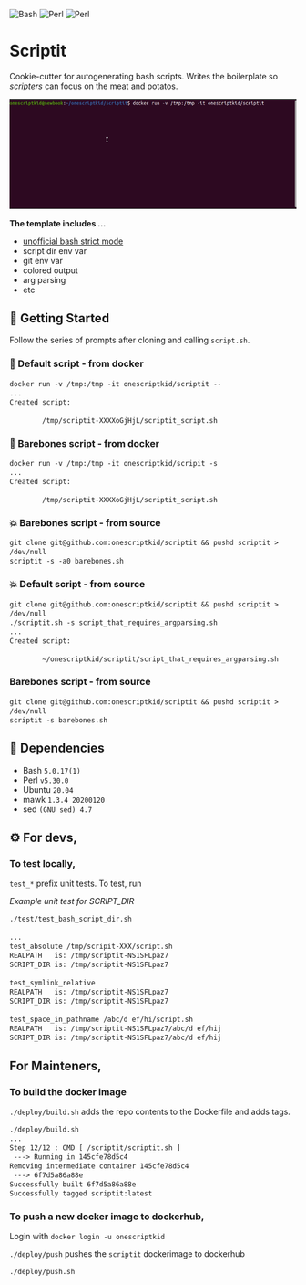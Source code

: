 ![Bash](https://img.shields.io/badge/bash-5.0.17(1)-blue)
![Perl](https://img.shields.io/badge/perl-v5.30.0-9cf)
![Perl](https://img.shields.io/badge/ubuntu-20.04-purple)

# Scriptit

Cookie-cutter for autogenerating bash scripts. Writes the boilerplate so *scripters* can focus on the meat and potatos.

![scriptit in action](./assets/scriptit.gif)

**The template includes ...**
- [unofficial bash strict mode](http://redsymbol.net/articles/unofficial-bash-strict-mode/)
- script dir env var
- git env var
- colored output
- arg parsing
- etc

## 🚀 Getting Started

Follow the series of prompts after cloning and calling `script.sh`. 

### 🐳 Default script - from docker

```shell
docker run -v /tmp:/tmp -it onescriptkid/scriptit --
...
Created script:

        /tmp/scriptit-XXXXoGjHjL/scriptit_script.sh
```
### 🐳 Barebones script - from docker
```shell
docker run -v /tmp:/tmp -it onescriptkid/scripit -s
...
Created script:

        /tmp/scriptit-XXXXoGjHjL/scriptit_script.sh
```
### 💥 Barebones script - from source

```
git clone git@github.com:onescriptkid/scriptit && pushd scriptit > /dev/null
scriptit -s -a0 barebones.sh
```

### 💥 Default script - from source

```shell
git clone git@github.com:onescriptkid/scriptit && pushd scriptit > /dev/null
./scriptit.sh -s script_that_requires_argparsing.sh
...
Created script:

        ~/onescriptkid/scriptit/script_that_requires_argparsing.sh
```
### Barebones script - from source

```
git clone git@github.com:onescriptkid/scriptit && pushd scriptit > /dev/null
scriptit -s barebones.sh
```

## 🌲 Dependencies
 - Bash `5.0.17(1)`
 - Perl `v5.30.0`
 - Ubuntu `20.04`
 - mawk `1.3.4 20200120`
 - sed `(GNU sed) 4.7`

## ⚙️ For devs,
### To test locally,

`test_*` prefix unit tests. To test, run 

*Example unit test for SCRIPT_DIR*
```
./test/test_bash_script_dir.sh

...
test_absolute /tmp/scripit-XXX/script.sh
REALPATH   is: /tmp/scriptit-NS1SFLpaz7
SCRIPT_DIR is: /tmp/scriptit-NS1SFLpaz7

test_symlink_relative
REALPATH   is: /tmp/scriptit-NS1SFLpaz7
SCRIPT_DIR is: /tmp/scriptit-NS1SFLpaz7

test_space_in_pathname /abc/d ef/hi/script.sh
REALPATH   is: /tmp/scriptit-NS1SFLpaz7/abc/d ef/hij
SCRIPT_DIR is: /tmp/scriptit-NS1SFLpaz7/abc/d ef/hij

```

## For Mainteners,
### To build the docker image

`./deploy/build.sh` adds the repo contents to the Dockerfile and adds tags.

```
./deploy/build.sh
...
Step 12/12 : CMD [ /scriptit/scriptit.sh ]
 ---> Running in 145cfe78d5c4
Removing intermediate container 145cfe78d5c4
 ---> 6f7d5a86a88e
Successfully built 6f7d5a86a88e
Successfully tagged scriptit:latest
```

### To push a new docker image to dockerhub,

Login with `docker login -u onescriptkid`

`./deploy/push` pushes the `scriptit` dockerimage to dockerhub

```
./deploy/push.sh
```